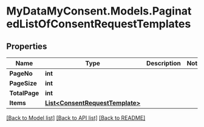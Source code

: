 # MyDataMyConsent.Models.PaginatedListOfConsentRequestTemplates

## Properties

Name | Type | Description | Notes
------------ | ------------- | ------------- | -------------
**PageNo** | **int** |  | 
**PageSize** | **int** |  | 
**TotalPage** | **int** |  | 
**Items** | [**List&lt;ConsentRequestTemplate&gt;**](ConsentRequestTemplate.md) |  | 

[[Back to Model list]](../README.md#documentation-for-models) [[Back to API list]](../README.md#documentation-for-api-endpoints) [[Back to README]](../README.md)

